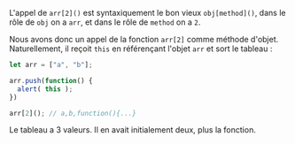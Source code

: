 L'appel de `arr[2]()` est syntaxiquement le bon vieux `obj[method]()`, dans le rôle de `obj` on a `arr`, et dans le rôle de `method` on a `2`.

Nous avons donc un appel de la fonction `arr[2]` comme méthode d'objet. Naturellement, il reçoit `this` en référençant l'objet `arr` et sort le tableau :

```js run
let arr = ["a", "b"];

arr.push(function() {
  alert( this );
})

arr[2](); // a,b,function(){...}
```

Le tableau a 3 valeurs. Il en avait initialement deux, plus la fonction.
